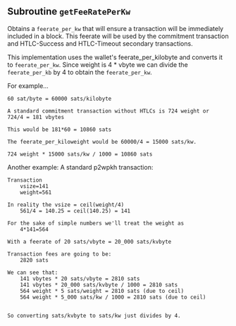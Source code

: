 ## Subroutine `getFeeRatePerKw`

Obtains a `feerate_per_kw` that will ensure a transaction will be immediately included in a block. This feerate will be used by the commitment transaction and HTLC-Success and HTLC-Timeout secondary transactions.

This implementation uses the wallet's feerate_per_kilobyte and converts it to `feerate_per_kw`. Since weight is 4 \* vbyte we can divide the `feerate_per_kb` by 4 to obtain the `feerate_per_kw`.

For example...

```
60 sat/byte = 60000 sats/kilobyte

A standard commitment transaction without HTLCs is 724 weight or
724/4 = 181 vbytes

This would be 181*60 = 10860 sats

The feerate_per_kiloweight would be 60000/4 = 15000 sats/kw.

724 weight * 15000 sats/kw / 1000 = 10860 sats
```

Another example:
A standard p2wpkh transaction:

```
Transaction
    vsize=141
    weight=561

In reality the vsize = ceil(weight/4)
    561/4 = 140.25 = ceil(140.25) = 141

For the sake of simple numbers we'll treat the weight as
    4*141=564

With a feerate of 20 sats/vbyte = 20_000 sats/kvbyte

Transaction fees are going to be:
    2820 sats

We can see that:
    141 vbytes * 20 sats/vbyte = 2810 sats
    141 vbytes * 20_000 sats/kvbyte / 1000 = 2810 sats
    564 weight * 5 sats/weight = 2810 sats (due to ceil)
    564 weight * 5_000 sats/kw / 1000 = 2810 sats (due to ceil)


So converting sats/kvbyte to sats/kw just divides by 4.
```
